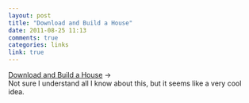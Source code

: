 ```yaml
---
layout: post
title: "Download and Build a House"
date: 2011-08-25 11:13
comments: true
categories: links
link: true
---
```

[Download and Build a House](http://www.wikihouse.cc/ "WikiHouse") &rarr;  
Not sure I understand all I know about this, but it seems like a very cool idea.
